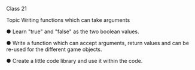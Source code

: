 Class 21

Topic Writing functions which can take arguments

● Learn "true" and "false" as the two boolean values. 

● Write a function which can accept arguments, return values and can be re-used for the different game objects. 

● Create a little code library and use it within the code.